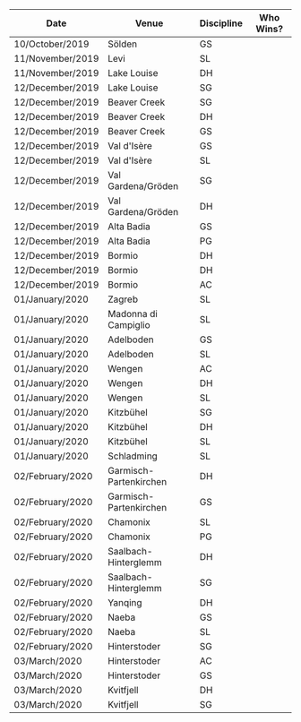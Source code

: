 | Date | Venue | Discipline | Who Wins? |
|------|-------|------------|-----------|
| 10/October/2019 | Sölden | GS |  |
| 11/November/2019 | Levi | SL |  |
| 11/November/2019 | Lake Louise | DH |  |
| 12/December/2019 | Lake Louise | SG |  |
| 12/December/2019 | Beaver Creek | SG |  |
| 12/December/2019 | Beaver Creek | DH |  |
| 12/December/2019 | Beaver Creek | GS |  |
| 12/December/2019 | Val d'Isère | GS |  |
| 12/December/2019 | Val d'Isère | SL |  |
| 12/December/2019 | Val Gardena/Gröden | SG |  |
| 12/December/2019 | Val Gardena/Gröden | DH |  |
| 12/December/2019 | Alta Badia | GS |  |
| 12/December/2019 | Alta Badia | PG |  |
| 12/December/2019 | Bormio | DH |  |
| 12/December/2019 | Bormio | DH |  |
| 12/December/2019 | Bormio | AC |  |
| 01/January/2020 | Zagreb | SL |  |
| 01/January/2020 | Madonna di Campiglio | SL |  |
| 01/January/2020 | Adelboden | GS |  |
| 01/January/2020 | Adelboden | SL |  |
| 01/January/2020 | Wengen | AC |  |
| 01/January/2020 | Wengen | DH |  |
| 01/January/2020 | Wengen | SL |  |
| 01/January/2020 | Kitzbühel | SG |  |
| 01/January/2020 | Kitzbühel | DH |  |
| 01/January/2020 | Kitzbühel | SL |  |
| 01/January/2020 | Schladming | SL |  |
| 02/February/2020 | Garmisch-Partenkirchen | DH |  |
| 02/February/2020 | Garmisch-Partenkirchen | GS |  |
| 02/February/2020 | Chamonix | SL |  |
| 02/February/2020 | Chamonix | PG |  |
| 02/February/2020 | Saalbach-Hinterglemm | DH |  |
| 02/February/2020 | Saalbach-Hinterglemm | SG |  |
| 02/February/2020 | Yanqing | DH |  |
| 02/February/2020 | Naeba | GS |  |
| 02/February/2020 | Naeba | SL |  |
| 02/February/2020 | Hinterstoder | SG |  |
| 03/March/2020 | Hinterstoder | AC |  |
| 03/March/2020 | Hinterstoder | GS |  |
| 03/March/2020 | Kvitfjell | DH |  |
| 03/March/2020 | Kvitfjell | SG |  |
